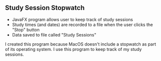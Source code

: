 ## Study Session Stopwatch

- JavaFX program allows user to keep track of study sessions 
- Study times (and dates) are recorded to a file when the user clicks the "Stop" button
- Data saved to file called "Study Sessions"

I created this program because MacOS doesn't include a stopwatch as part of its operating system.
I use this program to keep track of my study sessions.
